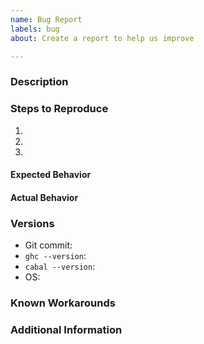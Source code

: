 ```yaml
---
name: Bug Report
labels: bug
about: Create a report to help us improve

---
```


<!--
  Have you read our Code of Conduct?
  By filing an issue, you are expected to comply with it, including treating everyone with respect:
  https://github.com/FreeProving/guidelines/blob/main/CODE_OF_CONDUCT.md
-->

### Description

<!-- A brief description of the issue. -->

### Steps to Reproduce

1. <!-- First Step -->
2. <!-- Second Step -->
3. <!-- and so on… -->

#### Expected Behavior

<!-- What did you expect to happen from the steps above and why? -->

#### Actual Behavior

<!-- What actually happens if you follow the steps above? -->

### Versions

<!--
  Please include the Hash of the Git commit of the library you are using.
  You can get this information from running `git rev-parse HEAD` on the command line.
  Also, please include the versions of GHC and Cabal as well as the name and version of the operating system (OS) you are running.
-->

 - Git commit: <!-- Copy and paste the output of `git rev-parse HEAD`. -->
 - `ghc --version`: <!-- Copy and paste the version only. -->
 - `cabal --version`: <!-- Copy and paste the version only. -->
 - OS: <!-- Name and version of your operating system. -->

### Known Workarounds

<!--
  Have you found a way to work around the problem?
  This knowledge may help us to identify and fix the bug or others who have the same problem to avoid it until there is a fix.
-->

### Additional Information

<!-- Any additional information, configuration or data that might be necessary to reproduce the issue. -->
